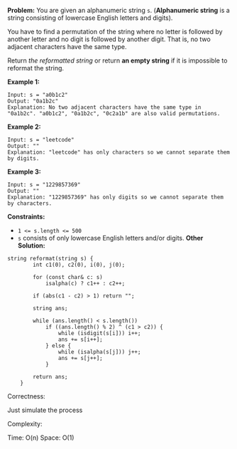 **Problem:**
You are given an alphanumeric string `s`. (**Alphanumeric string** is a string consisting of lowercase English letters and digits).

You have to find a permutation of the string where no letter is followed by another letter and no digit is followed by another digit. That is, no two adjacent characters have the same type.

Return *the reformatted string* or return **an empty string** if it is impossible to reformat the string.

 

**Example 1:**

```
Input: s = "a0b1c2"
Output: "0a1b2c"
Explanation: No two adjacent characters have the same type in "0a1b2c". "a0b1c2", "0a1b2c", "0c2a1b" are also valid permutations.
```

**Example 2:**

```
Input: s = "leetcode"
Output: ""
Explanation: "leetcode" has only characters so we cannot separate them by digits.
```

**Example 3:**

```
Input: s = "1229857369"
Output: ""
Explanation: "1229857369" has only digits so we cannot separate them by characters.
```

 

**Constraints:**

- `1 <= s.length <= 500`
- `s` consists of only lowercase English letters and/or digits.
**Other Solution:**
```
string reformat(string s) {
        int c1(0), c2(0), i(0), j(0);
        
        for (const char& c: s)
            isalpha(c) ? c1++ : c2++;
        
        if (abs(c1 - c2) > 1) return "";
        
        string ans;
        
        while (ans.length() < s.length())
            if ((ans.length() % 2) ^ (c1 > c2)) {
                while (isdigit(s[i])) i++;
                ans += s[i++];
            } else {
                while (isalpha(s[j])) j++;
                ans += s[j++];
            }
        
        return ans;
    }
```
Correctness:

Just simulate the process

Complexity:

Time: O(n)
Space: O(1)